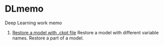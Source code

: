 # DLmemo
Deep Learning work memo

1. [Restore a model with .ckpt file](./restore.py)
   Restore a model with different variable names.
   Restore a part of a model.
